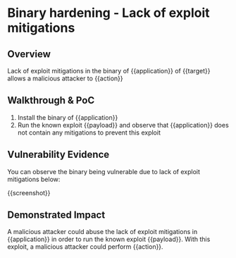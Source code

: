 # Binary hardening - Lack of exploit mitigations
## Overview
<!--
Provide a 1-2 sentence description - see http://cveproject.github.io/docs/content/key-details-phrasing.pdf for tips

This format is a good guide:
[VULNTYPE] in [COMPONENT] in [APPLICATION] allows [ATTACKER] to [IMPACT] via [VECTOR]


-->
Lack of exploit mitigations in the binary of {{application}} of {{target}} allows a malicious attacker to {{action}}

## Walkthrough & PoC
<!--
Provide a step-by-step walkthrough on how to access the vulnerable injection point, and how to exploit the vulnerability.
Adding a dot-pointed walkthrough with relevant screenshots will speed triage time and result in faster rewards!

Example:

1. Login to in-scope asset at <www.inscope.com/login>
1. Browse to account page
1. Modify ID token to add single quote
1. View error which states 'SQL Syntax Error'
1. Replace ID value with `1' waitfor delay '00:00:10'; `
-->

1. Install the binary of {{application}}
1. Run the known exploit {{payload}} and observe that {{application}} does not contain any mitigations to prevent this exploit


## Vulnerability Evidence
<!--
Your submission MUST include evidence of the vulnerability and not be theoretical in nature.

For a lack of exploit mitigations, please include a screenshot of the binary being vulnerable to some known exploit.
-->

You can observe the binary being vulnerable due to lack of exploit mitigations below:

{{screenshot}}
## Demonstrated Impact
<!--
Attempt to show that the lack of exploit mitigations could be used by a malicious attacker in some impactful way. If this is possible, provide a full proof-of-concept here.
-->

A malicious attacker could abuse the lack of exploit mitigations in {{application}} in order to run the known exploit {{payload}}. With this exploit, a malicious attacker could perform {{action}}.

